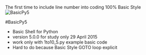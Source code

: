The first time to include line number into coding 100% Basic Style 
![BasicPy5](https://lh3.googleusercontent.com/-D8Bm2rHleXE/VUBtkhRaxzI/AAAAAAAAANE/qCSRMhn7RXg/w346-h349/BasicPy5.jpg 'BasicPy5 in working')

#BasicPy5
- Basic Shell for Python 
- version 5.0.0 for study only 29 April 2015
- work only with 1to10_5.py example basic code
- Hard to do because Basic Style GOTO loop explicit

